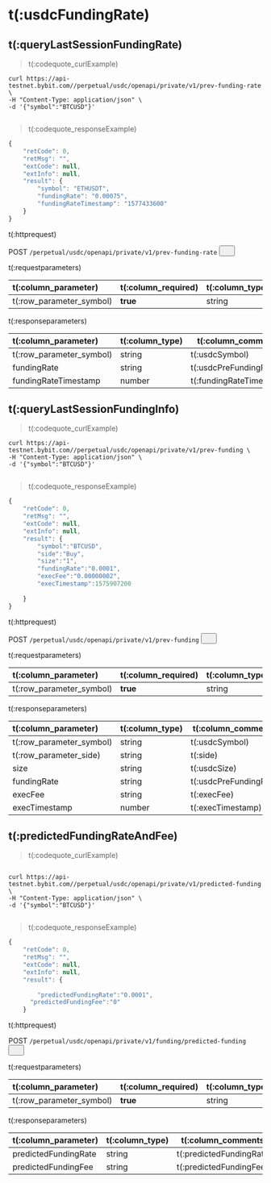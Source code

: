 # t(:usdcFundingRate)

## t(:queryLastSessionFundingRate)
> t(:codequote_curlExample)

```console
curl https://api-testnet.bybit.com//perpetual/usdc/openapi/private/v1/prev-funding-rate \
-H "Content-Type: application/json" \
-d '{"symbol":"BTCUSD"}'
```

```python

```


> t(:codequote_responseExample)

```javascript
{
    "retCode": 0,
    "retMsg": "",
    "extCode": null,
    "extInfo": null,
    "result": {
        "symbol": "ETHUSDT",
        "fundingRate": "0.00075",
        "fundingRateTimestamp": "1577433600"
    }
}
```


<p class="fake_header">t(:httprequest)</p>
POST
<code><span id=vpoCreate>/perpetual/usdc/openapi/private/v1/prev-funding-rate</span></code>
<button class="clipboard_button" data-clipboard-action="copy" data-clipboard-target="#vpoCreate"><img src="/images/copy_to_clipboard.png" height=zh5 width=15></img></button>

<p class="fake_header">t(:requestparameters)</p>

|t(:column_parameter)|t(:column_required)|t(:column_type)|t(:column_comments)|
|:----- |:-------|:-----|----- |
|t(:row_parameter_symbol) |<b>true</b>|string|t(:usdcSymbol)|


<p class="fake_header">t(:responseparameters)</p>

|t(:column_parameter)|t(:column_type)|t(:column_comments)|
|:----- |:-----|----- |
|t(:row_parameter_symbol) |string|t(:usdcSymbol)|
|fundingRate|string|t(:usdcPreFundingRate)|
|fundingRateTimestamp|number|t(:fundingRateTimestamp)|


## t(:queryLastSessionFundingInfo)

> t(:codequote_curlExample)

```console
curl https://api-testnet.bybit.com//perpetual/usdc/openapi/private/v1/prev-funding \
-H "Content-Type: application/json" \
-d '{"symbol":"BTCUSD"}'
```

```python

```


> t(:codequote_responseExample)

```javascript
{
    "retCode": 0,
    "retMsg": "",
    "extCode": null,
    "extInfo": null,
    "result": {
        "symbol":"BTCUSD",
        "side":"Buy",
        "size":"1",
        "fundingRate":"0.0001",
        "execFee":"0.00000002",
        "execTimestamp":1575907200
      
    }
}
```


<p class="fake_header">t(:httprequest)</p>
POST
<code><span id=vpoCreate>/perpetual/usdc/openapi/private/v1/prev-funding</span></code>
<button class="clipboard_button" data-clipboard-action="copy" data-clipboard-target="#vpoCreate"><img src="/images/copy_to_clipboard.png" height=zh5 width=15></img></button>

<p class="fake_header">t(:requestparameters)</p>

|t(:column_parameter)|t(:column_required)|t(:column_type)|t(:column_comments)|
|:----- |:-------|:-----|----- |
|t(:row_parameter_symbol) |<b>true</b>|string|t(:usdcSymbol)|


<p class="fake_header">t(:responseparameters)</p>

|t(:column_parameter)|t(:column_type)|t(:column_comments)|
|:----- |:-----|----- |
|t(:row_parameter_symbol) |string|t(:usdcSymbol)|
|t(:row_parameter_side) |string|t(:side)|
|size|string|t(:usdcSize)|
|fundingRate|string|t(:usdcPreFundingRate)|
|execFee|string|t(:execFee)|
|execTimestamp|number|t(:execTimestamp)|



## t(:predictedFundingRateAndFee)

> t(:codequote_curlExample)

```console

curl https://api-testnet.bybit.com//perpetual/usdc/openapi/private/v1/predicted-funding \
-H "Content-Type: application/json" \
-d '{"symbol":"BTCUSD"}'

```

```python

```


> t(:codequote_responseExample)

```javascript
{
    "retCode": 0,
    "retMsg": "",
    "extCode": null,
    "extInfo": null,
    "result": {
        
        "predictedFundingRate":"0.0001",
      "predictedFundingFee":"0"
    }
```


<p class="fake_header">t(:httprequest)</p>
POST
<code><span id=vpoCreate>/perpetual/usdc/openapi/private/v1/funding/predicted-funding</span></code>
<button class="clipboard_button" data-clipboard-action="copy" data-clipboard-target="#vpoCreate"><img src="/images/copy_to_clipboard.png" height=zh5 width=15></img></button>

<p class="fake_header">t(:requestparameters)</p>

|t(:column_parameter)|t(:column_required)|t(:column_type)|t(:column_comments)|
|:----- |:-------|:-----|----- |
|t(:row_parameter_symbol) |<b>true</b>|string|t(:usdcSymbol)|


<p class="fake_header">t(:responseparameters)</p>

|t(:column_parameter)|t(:column_type)|t(:column_comments)|
|:----- |:-----|----- |
|predictedFundingRate|string|t(:predictedFundingRate)|
|predictedFundingFee|string|t(:predictedFundingFee)|




